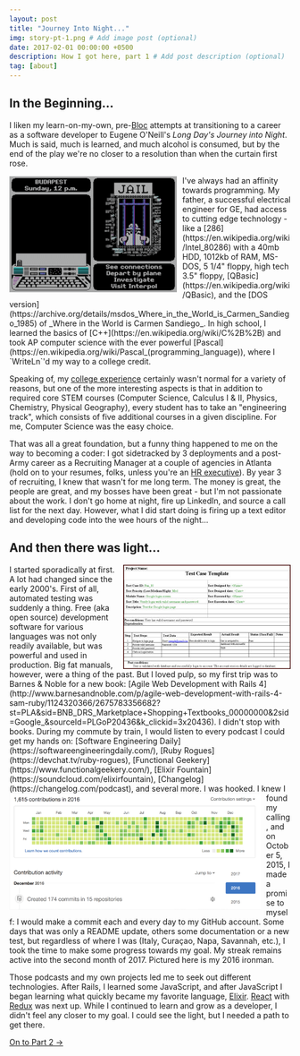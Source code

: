 ```yaml
---
layout: post
title: "Journey Into Night..."
img: story-pt-1.png # Add image post (optional)
date: 2017-02-01 00:00:00 +0500
description: How I got here, part 1 # Add post description (optional)
tag: [about]
---
```

## In the Beginning...

I liken my learn-on-my-own, pre-[Bloc](https://www.bloc.io/) attempts at transitioning to a career as a software developer to Eugene O'Neill's _Long Day's Journey into Night_. Much is said, much is learned, and much alcohol is consumed, but by the end of the play we're no closer to a resolution than when the curtain first rose.

<img src="../assets/img/story-pt-1/carmen.gif" alt="Carmen Sandiego" width="300" align="left" style="margin: 0 10px 0 0">
I've always had an affinity towards programming. My father, a successful electrical engineer for GE, had access to cutting edge technology - like a [286](https://en.wikipedia.org/wiki/Intel_80286) with a 40mb HDD, 1012kb of RAM, MS-DOS, 5 1/4" floppy, high tech 3.5" floppy, [QBasic](https://en.wikipedia.org/wiki/QBasic), and the [DOS version](https://archive.org/details/msdos_Where_in_the_World_is_Carmen_Sandiego_1985) of _Where in the World is Carmen Sandiego_. In high school, I learned the basics of [C++](https://en.wikipedia.org/wiki/C%2B%2B) and took AP computer science with the ever powerful [Pascal](https://en.wikipedia.org/wiki/Pascal_(programming_language)), where I `WriteLn`'d my way to a college credit.

Speaking of, my [college experience](http://www.usma.edu/) certainly wasn't normal for a variety of reasons, but one of the more interesting aspects is that in addition to required core STEM courses (Computer Science, Calculus I & II, Physics, Chemistry, Physical Geography), every student has to take an "engineering track", which consists of five additional courses in a given discipline. For me, Computer Science was the easy choice.

That was all a great foundation, but a funny thing happened to me on the way to becoming a coder: I got sidetracked by 3 deployments and a post-Army career as a Recruiting Manager at a couple of agencies in Atlanta (hold on to your resumes, folks, unless you're an [HR executive](http://www.lucasgroup.com/executive-recruiting/hr-recruiting/)). By year 3 of recruiting, I knew that wasn't for me long term. The money is great, the people are great, and my bosses have been great - but I'm not passionate about the work. I don't go home at night, fire up LinkedIn, and source a call list for the next day. However, what I did start doing is firing up a text editor and developing code into the wee hours of the night...

## And then there was light...

<img src="../assets/img/story-pt-1/Test-case-example.jpg" alt="Old test case worksheets" align="right" width="300" style="margin: 0 0 0 10px">
I started sporadically at first. A lot had changed since the early 2000's. First of all, automated testing was suddenly a thing. Free (aka open source) development software for various languages was not only readily available, but was powerful and used in production. Big fat manuals, however, were a thing of the past. But I loved pulp, so my first trip was to Barnes & Noble for a new book: [Agile Web Development with Rails 4](http://www.barnesandnoble.com/p/agile-web-development-with-rails-4-sam-ruby/1124320366/2675783356682?st=PLA&sid=BNB_DRS_Marketplace+Shopping+Textbooks_00000000&2sid=Google_&sourceId=PLGoP20436&k_clickid=3x20436). I didn't stop with books. During my commute by train, I would listen to every podcast I could get my hands on: [Software Engineering Daily](https://softwareengineeringdaily.com/), [Ruby Rogues](https://devchat.tv/ruby-rogues), [Functional Geekery](https://www.functionalgeekery.com/), [Elixir Fountain](https://soundcloud.com/elixirfountain), [Changelog](https://changelog.com/podcast), and several more.

<img src="../assets/img/story-pt-1/git-commit.png" alt="Git commit streak" align="left" width="450" style="margin: 0 10px 0 0">
I was hooked. I knew I found my calling, and on October 5, 2015, I made a promise to myself: I would make a commit each and every day to my GitHub account. Some days that was only a README update, others some documentation or a new test, but regardless of where I was (Italy, Curaçao, Napa, Savannah, etc.), I took the time to make some progress towards my goal. My streak remains active into the second month of 2017. Pictured here is my 2016 ironman.

Those podcasts and my own projects led me to seek out different technologies. After Rails, I learned some JavaScript, and after JavaScript I began learning what quickly became my favorite language, [Elixir](http://elixir-lang.org/). [React](https://facebook.github.io/react/) with [Redux](http://redux.js.org/) was next up. While I continued to learn and grow as a developer, I didn't feel any closer to my goal. I could see the light, but I needed a path to get there.

[On to Part 2 ->](http://www.resurgens.io/story-pt-2/)
